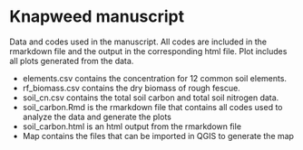 # Knapweed manuscript
Data and codes used in the manuscript. All codes are included in the rmarkdown file and the output in the corresponding html file.
Plot includes all plots generated from the data.


- elements.csv contains the concentration for 12 common soil elements.
- rf_biomass.csv contains the dry biomass of rough fescue.
- soil_cn.csv contains the total soil carbon and total soil nitrogen data.
- soil_carbon.Rmd is the rmarkdown file that contains all codes used to analyze the data and generate the plots
- soil_carbon.html is an html output from the rmarkdown file
- Map contains the files that can be imported in QGIS to generate the map
